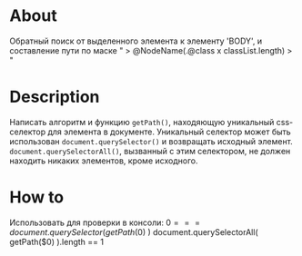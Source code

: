 # About

Обратный поиск от выделенного  элемента к элементу 'BODY', и составление пути по маске " > @NodeName(.@class x classList.length) > "

# Description

Написать алгоритм и функцию `getPath()`, находяющую уникальный css-селектор для элемента в документе.
Уникальный селектор может быть использован `document.querySelector()` и возвращать исходный элемент.
`document.querySelectorAll()`, вызванный с этим селектором, не должен находить никаких элементов, кроме исходного.

# How to

Использовать для проверки в консоли:
    $0 === document.querySelector( getPath($0) )
    document.querySelectorAll( getPath($0) ).length == 1